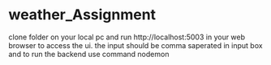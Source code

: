 # weather_Assignment
clone folder on your local pc and run http://localhost:5003 in your web browser to access the ui. the input should be comma saperated in  input box 
and to run the backend use command nodemon 
